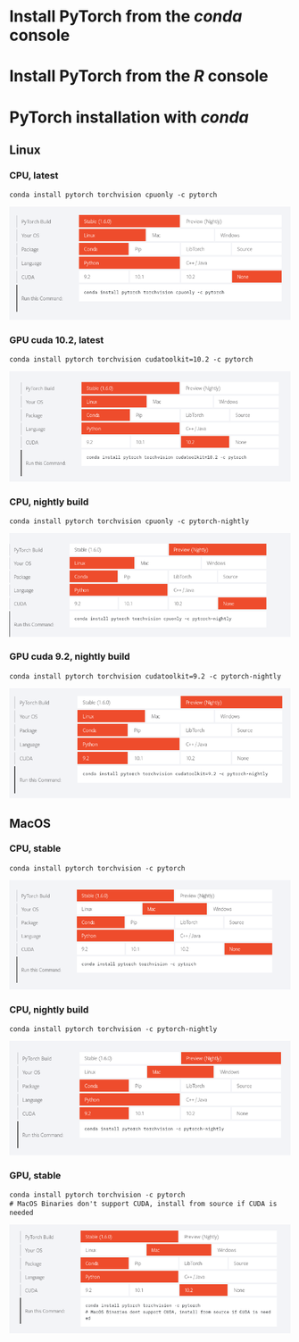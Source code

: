 

# Install PyTorch from the *conda* console



# Install PyTorch from the *R* console



# PyTorch installation with *conda*

## Linux

### CPU, latest

```
conda install pytorch torchvision cpuonly -c pytorch
```

![image-20200830142123191](assets/INSTALL/image-20200830142123191.png)



### GPU cuda 10.2, latest

```
conda install pytorch torchvision cudatoolkit=10.2 -c pytorch
```

![image-20200830142105228](assets/INSTALL/image-20200830142105228.png)



### CPU, nightly build

```
conda install pytorch torchvision cpuonly -c pytorch-nightly
```

![image-20200830142145949](assets/INSTALL/image-20200830142145949.png)



### GPU cuda 9.2, nightly build

```
conda install pytorch torchvision cudatoolkit=9.2 -c pytorch-nightly
```

![image-20200830142202925](assets/INSTALL/image-20200830142202925.png)



## MacOS

### CPU, stable

```
conda install pytorch torchvision -c pytorch
```



![image-20200830142251065](assets/INSTALL/image-20200830142251065.png)



### CPU, nightly build

```
conda install pytorch torchvision -c pytorch-nightly
```

![image-20200830142225896](assets/INSTALL/image-20200830142225896.png)



### GPU, stable

```
conda install pytorch torchvision -c pytorch
# MacOS Binaries don't support CUDA, install from source if CUDA is needed
```

![image-20200830142704051](assets/INSTALL/image-20200830142704051.png)